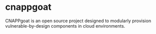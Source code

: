 # cnappgoat
CNAPPgoat is an open source project designed to modularly provision vulnerable-by-design components in cloud environments.
